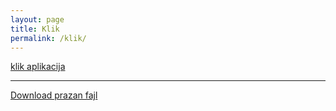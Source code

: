 ```yaml
---
layout: page
title: Klik
permalink: /klik/
---
```



[klik aplikacija](https://boleco.github.io/proba/_assets/Prazan_fajl.txt)


***

<a href="Prazan fajl.txt" download="download">Download prazan fajl</a>




